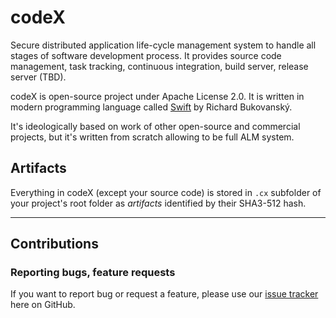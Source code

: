 # **codeX**

Secure distributed application life-cycle management system to handle all stages of software development process. It provides source code management, task tracking, continuous integration, build server, release server (TBD).  

codeX is open-source project under Apache License 2.0. It is written in modern programming language called [Swift](http://swift.org) by Richard Bukovanský.

It's ideologically based on work of other open-source and commercial projects, but it's written from scratch allowing to be full ALM system.

## **Artifacts**

Everything in codeX (except your source code) is stored in `.cx` subfolder of your project's root folder as _artifacts_ identified by their SHA3-512 hash.

---

## **Contributions**

### **Reporting bugs, feature requests**

If you want to report bug or request a feature, please use our [issue tracker](https://github.com/codeXapp/codeX/issues) here on GitHub.

